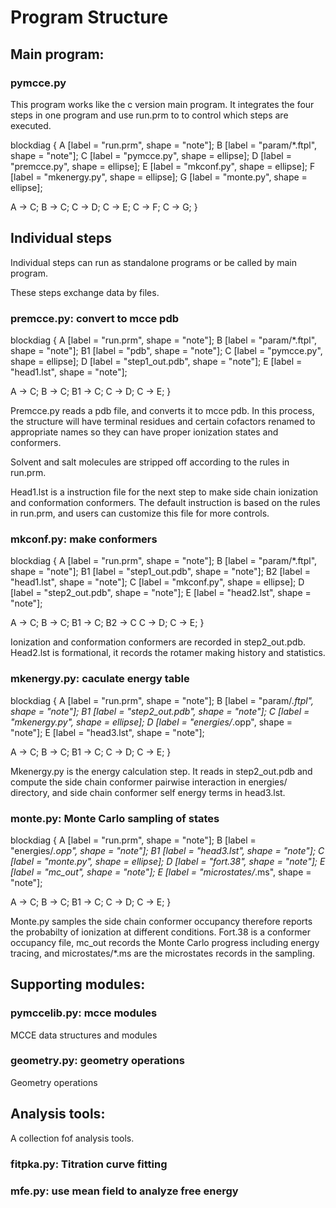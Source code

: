 # Program Structure

## Main program:

### pymcce.py

This program works like the c version main program. It integrates the four steps in one program and use run.prm to to
 control which steps are executed.

blockdiag {
A [label = "run.prm", shape = "note"];
B [label = "param/*.ftpl", shape = "note"];
C [label = "pymcce.py", shape = ellipse];
D [label = "premcce.py", shape = ellipse];
E [label = "mkconf.py", shape = ellipse];
F [label = "mkenergy.py", shape = ellipse];
G [label = "monte.py", shape = ellipse];

A -> C;
B -> C;
C -> D;
C -> E; 
C -> F; 
C -> G; 
}

## Individual steps
Individual steps can run as standalone programs or be called by main program.

These steps exchange data by files.

### premcce.py: convert to mcce pdb

blockdiag {
A [label = "run.prm", shape = "note"];
B [label = "param/*.ftpl", shape = "note"];
B1 [label = "pdb", shape = "note"];
C [label = "pymcce.py", shape = ellipse];
D [label = "step1_out.pdb", shape = "note"];
E [label = "head1.lst", shape = "note"];

A -> C;
B -> C;
B1 -> C;
C -> D;
C -> E; 
}

Premcce.py reads a pdb file, and converts it to mcce pdb. In this process, the structure will have terminal residues 
and certain cofactors renamed to appropriate names so they can have proper ionization states and conformers.
  
Solvent and salt molecules are stripped off according to the rules in run.prm.
  
Head1.lst is a instruction file for the next step to make side chain ionization and conformation conformers. The 
default instruction is based on the rules in run.prm, and users can customize this file for more controls.

### mkconf.py: make conformers

blockdiag {
A [label = "run.prm", shape = "note"];
B [label = "param/*.ftpl", shape = "note"];
B1 [label = "step1_out.pdb", shape = "note"];
B2 [label = "head1.lst", shape = "note"];
C [label = "mkconf.py", shape = ellipse];
D [label = "step2_out.pdb", shape = "note"];
E [label = "head2.lst", shape = "note"];

A -> C;
B -> C;
B1 -> C;
B2 -> C
C -> D;
C -> E; 
}

Ionization and conformation conformers are recorded in step2_out.pdb. Head2.lst is formational, 
it records the rotamer making history and statistics. 

### mkenergy.py: caculate energy table

blockdiag {
A [label = "run.prm", shape = "note"];
B [label = "param/*.ftpl", shape = "note"];
B1 [label = "step2_out.pdb", shape = "note"];
C [label = "mkenergy.py", shape = ellipse];
D [label = "energies/*.opp", shape = "note"];
E [label = "head3.lst", shape = "note"];

A -> C;
B -> C;
B1 -> C;
C -> D;
C -> E; 
}

Mkenergy.py is the energy calculation step. It reads in step2_out.pdb and compute the side chain conformer pairwise 
interaction in energies/ directory, and side chain conformer self energy terms in head3.lst. 
    
    
### monte.py: Monte Carlo sampling of states

blockdiag {
A [label = "run.prm", shape = "note"];
B [label = "energies/*.opp", shape = "note"];
B1 [label = "head3.lst", shape = "note"];
C [label = "monte.py", shape = ellipse];
D [label = "fort.38", shape = "note"];
E [label = "mc_out", shape = "note"];
E [label = "microstates/*.ms", shape = "note"];

A -> C;
B -> C;
B1 -> C;
C -> D;
C -> E; 
}

Monte.py samples the side chain conformer occupancy therefore reports the probabilty of ionization at different 
conditions. Fort.38 is a conformer occupancy file, mc_out records the Monte Carlo progress including energy tracing, 
and microstates/*.ms are the microstates records in the sampling.

## Supporting modules:

### pymccelib.py: mcce modules
MCCE data structures and modules
    
### geometry.py: geometry operations
Geometry operations

## Analysis tools:
A collection fof analysis tools.

### fitpka.py: Titration curve fitting

### mfe.py: use mean field to analyze free energy

